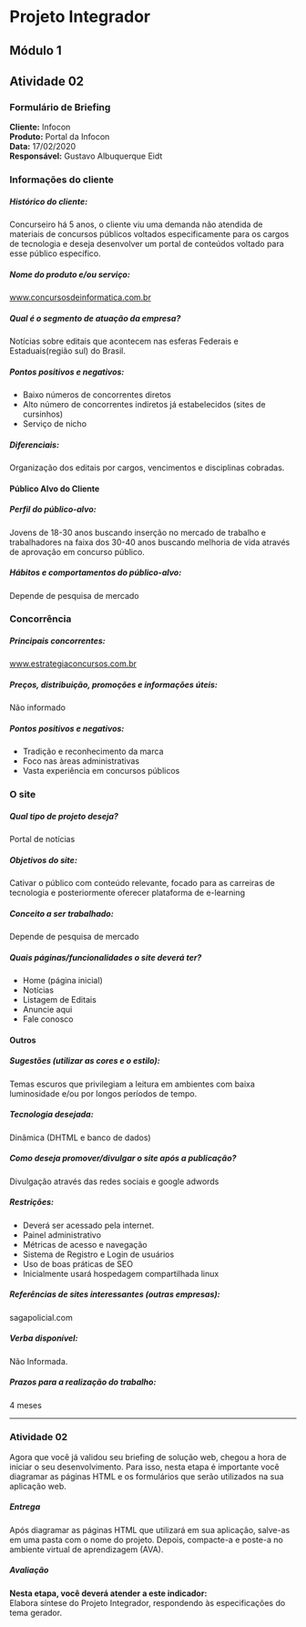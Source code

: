 # Projeto Integrador
## Módulo 1
## Atividade 02

### Formulário de Briefing
**Cliente:** Infocon  
**Produto:** Portal da Infocon  
**Data:** 17/02/2020  
**Responsável:** Gustavo Albuquerque Eidt  

### Informações do cliente
##### Histórico do cliente:
Concurseiro há 5 anos, o cliente viu uma demanda não atendida de materiais de concursos públicos voltados especificamente para os cargos de tecnologia e deseja desenvolver um portal de conteúdos voltado para esse público específico.

##### Nome do produto e/ou serviço:
www.concursosdeinformatica.com.br

##### Qual é o segmento de atuação da empresa?
Notícias sobre editais que acontecem nas esferas Federais e Estaduais(região sul) do Brasil.

##### Pontos positivos e negativos:
* Baixo números de concorrentes diretos
* Alto número de concorrentes indiretos já estabelecidos (sites de cursinhos)
* Serviço de nicho

##### Diferenciais:
Organização dos editais por cargos, vencimentos e disciplinas cobradas.

#### Público Alvo do Cliente
##### Perfil do público-alvo:
Jovens de 18-30 anos buscando inserção no mercado de trabalho e trabalhadores na faixa dos 30-40 anos buscando melhoria de vida através de aprovação em concurso público.

##### Hábitos e comportamentos do público-alvo:
Depende de pesquisa de mercado

### Concorrência
##### Principais concorrentes:
www.estrategiaconcursos.com.br

##### Preços, distribuição, promoções e informações úteis:
Não informado

##### Pontos positivos e negativos:
* Tradição e reconhecimento da marca
* Foco nas àreas administrativas
* Vasta experiência em concursos públicos

### O site
##### Qual tipo de projeto deseja?
Portal de notícias

##### Objetivos do site:
Cativar o público com conteúdo relevante, focado para as carreiras de tecnologia e posteriormente oferecer plataforma de e-learning

##### Conceito a ser trabalhado:
Depende de pesquisa de mercado

##### Quais páginas/funcionalidades o site deverá ter?
* Home (página inicial)
* Notícias
* Listagem de Editais
* Anuncie aqui
* Fale conosco

#### Outros
##### Sugestões (utilizar as cores e o estilo):
Temas escuros que privilegiam a leitura em ambientes com baixa luminosidade e/ou por longos períodos de tempo.

##### Tecnologia desejada:
Dinâmica (DHTML e banco de dados)

##### Como deseja promover/divulgar o site após a publicação?
Divulgação através das redes sociais e google adwords

##### Restrições:
* Deverá ser acessado pela internet.
* Painel administrativo
* Métricas de acesso e navegação
* Sistema de Registro e Login de usuários
* Uso de boas práticas de SEO
* Inicialmente usará hospedagem compartilhada linux

##### Referências de sites interessantes (outras empresas):
sagapolicial.com

##### Verba disponível:
Não Informada.

##### Prazos para a realização do trabalho:
4 meses


___
### Atividade 02
Agora que você já validou seu briefing de solução web, chegou a hora de iniciar o seu desenvolvimento. Para isso, nesta etapa é importante você diagramar as páginas HTML e os formulários que serão utilizados na sua aplicação web. 

##### Entrega
Após diagramar as páginas HTML que utilizará em sua aplicação, salve-as em uma pasta com o nome do projeto. Depois, compacte-a e poste-a no ambiente virtual de aprendizagem (AVA).

##### Avaliação
**Nesta etapa, você deverá atender a este indicador:**  
Elabora síntese do Projeto Integrador, respondendo às especificações do tema gerador.